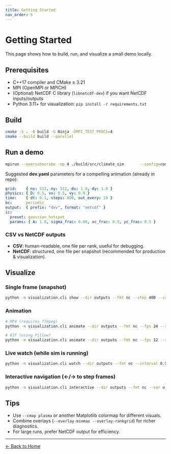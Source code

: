 ```yaml
---
title: Getting Started
nav_order: 5
---
```


# Getting Started

This page shows how to build, run, and visualize a small demo locally.

## Prerequisites

- C++17 compiler and CMake ≥ 3.21
- MPI (OpenMPI or MPICH)
- (Optional) NetCDF C library (`libnetcdf-dev`) if you want NetCDF inputs/outputs
- Python 3.11+ for visualization: `pip install -r requirements.txt`

## Build

```bash
cmake -S . -B build -G Ninja -DMPI_TEST_PROCS=4
cmake --build build --parallel
```

## Run a demo

```bash
mpirun --oversubscribe -np 4 ./build/src/climate_sim       --config=configs/dev.yaml       --output.format=netcdf
```

Suggested **dev.yaml** parameters for a compelling animation (already in repo):

```yaml
grid:    { nx: 512, ny: 512, dx: 1.0, dy: 1.0 }
physics: { D: 0.5, vx: 0.5, vy: 0.0 }
time:    { dt: 0.1, steps: 800, out_every: 10 }
bc:      periodic
output:  { prefix: "dev", format: "netcdf" }
ic:
  preset: gaussian_hotspot
  params: { A: 1.0, sigma_frac: 0.06, xc_frac: 0.5, yc_frac: 0.5 }
```

### CSV vs NetCDF outputs

- **CSV**: human-readable, one file per rank, useful for debugging.  
- **NetCDF**: structured, one file per snapshot (recommended for production & visualization).  

## Visualize

### Single frame (snapshot)
```bash
python -m visualization.cli show --dir outputs --fmt nc --step 400 --save demo_frame.png       --overlay-minmax --overlay-rankgrid --overlay-rankboxes
```

### Animation
```bash
# MP4 (requires ffmpeg)
python -m visualization.cli animate --dir outputs --fmt nc --fps 24 --save demo.mp4       --overlay-minmax --overlay-rankgrid

# GIF (using Pillow)
python -m visualization.cli animate --dir outputs --fmt nc --fps 12 --save demo.gif --writer pillow
```

### Live watch (while sim is running)
```bash
python -m visualization.cli watch --dir outputs --fmt nc --interval 0.5
```

### Interactive navigation (←/→ to step frames)
```bash
python -m visualization.cli interactive --dir outputs --fmt nc --var u
```

## Tips

- Use `--cmap plasma` or another Matplotlib colormap for different visuals.  
- Combine overlays (`--overlay-minmax --overlay-rankgrid`) for richer diagnostics.  
- For large runs, prefer NetCDF output for efficiency.  

---

[← Back to Home](index.md)